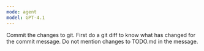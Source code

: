 ```yaml
---
mode: agent
model: GPT-4.1
---
```

Commit the changes to git.
First do a git diff to know what has changed for the commit message.
Do not mention changes to TODO.md in the message.